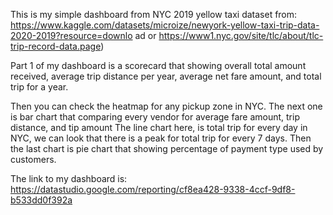 This is my simple dashboard from NYC 2019 yellow taxi dataset from: https://www.kaggle.com/datasets/microize/newyork-yellow-taxi-trip-data-2020-2019?resource=downlo
ad or https://www1.nyc.gov/site/tlc/about/tlc-trip-record-data.page)

Part 1 of my dashboard is a scorecard that showing overall total amount received, average trip distance per year, average net fare amount, and total trip for a year.

Then you can check the heatmap for any pickup zone in NYC.
The next one is bar chart that comparing every vendor for average fare amount, trip distance, and tip amount
The line chart here, is total trip for every day in NYC, we can look that there is a peak for total trip for every 7 days.
Then the last chart is pie chart that showing percentage of payment type used by customers.

The link to my dashboard is: https://datastudio.google.com/reporting/cf8ea428-9338-4ccf-9df8-b533dd0f392a